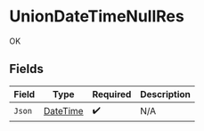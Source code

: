 # UnionDateTimeNullRes

OK


## Fields

| Field                                                                                 | Type                                                                                  | Required                                                                              | Description                                                                           |
| ------------------------------------------------------------------------------------- | ------------------------------------------------------------------------------------- | ------------------------------------------------------------------------------------- | ------------------------------------------------------------------------------------- |
| `Json`                                                                                | [DateTime](https://learn.microsoft.com/en-us/dotnet/api/system.datetime?view=net-5.0) | :heavy_check_mark:                                                                    | N/A                                                                                   |
